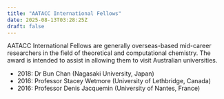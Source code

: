 ```yaml
---
title: "AATACC International Fellows"
date: 2025-08-13T03:28:25Z
draft: false
---
```


AATACC International Fellows are generally overseas-based mid-career researchers in the field of theoretical and computational chemistry. The award is intended to assist in allowing them to visit Australian universities.

*   2018: Dr Bun Chan (Nagasaki University, Japan)
*   2016: Professor Stacey Wetmore (University of Lethbridge, Canada)
*   2016: Professor Denis Jacquemin (University of Nantes, France)
